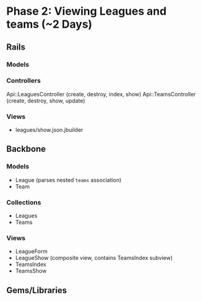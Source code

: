 # Phase 2: Viewing Leagues and teams (~2 Days)

## Rails
### Models

### Controllers
Api::LeaguesController (create, destroy, index, show)
Api::TeamsController (create, destroy, show, update)

### Views
* leagues/show.json.jbuilder

## Backbone
### Models
* League (parses nested `teams` association)
* Team

### Collections
* Leagues
* Teams

### Views
* LeagueForm
* LeagueShow (composite view, contains TeamsIndex subview)
* TeamsIndex
* TeamsShow 

## Gems/Libraries
